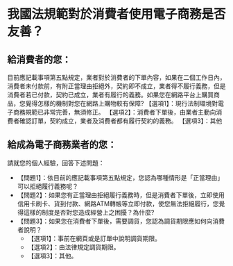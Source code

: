 # 我國法規範對於消費者使用電子商務是否友善？

## 給消費者的您：
目前應記載事項第五點規定，業者對於消費者的下單內容，如果在二個工作日內，消費者未付款前，有附正當理由拒絕外，契約即不成立，業者得不履行義務，但是消費者若已付款，契約已成立，業者有履行的義務。如果您在網路平台上購買商品，您覺得怎樣的機制對您在網路上購物較有保障?
【選項1】：現行法制環境對電子商務規範已非常完善，無須修正。
【選項2】：消費者下單後，由業者主動向消費者確認訂單，契約成立，業者及消費者都有履行契約的義務。
【選項3】：其他

## 給成為電子商務業者的您：
請就您的個人經驗，回答下述問題：

+ 【問題1】：依目前的應記載事項第五點規定，您認為哪種情形是「正當理由」可以拒絕履行義務呢？
+ 【問題2】：如果您有正當理由拒絕履行義務時，但是消費者下單後，立即使用信用卡刷卡、貨到付款、網路ATM轉帳等立即付款，使您無法拒絕履行，您覺得這樣的制度是否對您造成經營上之困擾？為什麼?
+ 【問題3】：如果您在消費者下單後，需要調貨，您認為調貨期限應如何向消費者說明？
  + 【選項1】：事前在網頁或是訂單中說明調貨期限。
  + 【選項2】：由法律規定調貨期限。
  + 【選項3】：其他。
